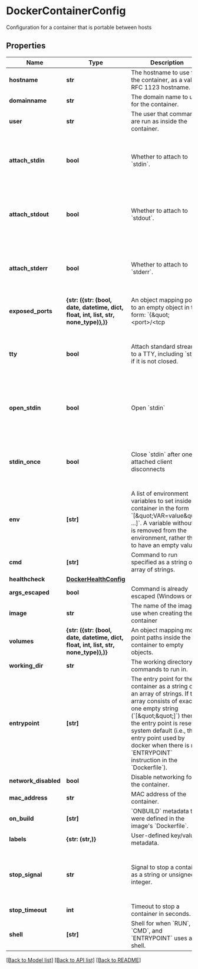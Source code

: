 # DockerContainerConfig

Configuration for a container that is portable between hosts

## Properties
Name | Type | Description | Notes
------------ | ------------- | ------------- | -------------
**hostname** | **str** | The hostname to use for the container, as a valid RFC 1123 hostname. | [optional] 
**domainname** | **str** | The domain name to use for the container. | [optional] 
**user** | **str** | The user that commands are run as inside the container. | [optional] 
**attach_stdin** | **bool** | Whether to attach to &#x60;stdin&#x60;. | [optional]  if omitted the server will use the default value of False
**attach_stdout** | **bool** | Whether to attach to &#x60;stdout&#x60;. | [optional]  if omitted the server will use the default value of True
**attach_stderr** | **bool** | Whether to attach to &#x60;stderr&#x60;. | [optional]  if omitted the server will use the default value of True
**exposed_ports** | **{str: ({str: (bool, date, datetime, dict, float, int, list, str, none_type)},)}** | An object mapping ports to an empty object in the form:  &#x60;{\&quot;&lt;port&gt;/&lt;tcp|udp|sctp&gt;\&quot;: {}}&#x60;  | [optional] 
**tty** | **bool** | Attach standard streams to a TTY, including &#x60;stdin&#x60; if it is not closed. | [optional]  if omitted the server will use the default value of False
**open_stdin** | **bool** | Open &#x60;stdin&#x60; | [optional]  if omitted the server will use the default value of False
**stdin_once** | **bool** | Close &#x60;stdin&#x60; after one attached client disconnects | [optional]  if omitted the server will use the default value of False
**env** | **[str]** | A list of environment variables to set inside the container in the form &#x60;[\&quot;VAR&#x3D;value\&quot;, ...]&#x60;. A variable without &#x60;&#x3D;&#x60; is removed from the environment, rather than to have an empty value.  | [optional] 
**cmd** | **[str]** | Command to run specified as a string or an array of strings. | [optional] 
**healthcheck** | [**DockerHealthConfig**](DockerHealthConfig.md) |  | [optional] 
**args_escaped** | **bool** | Command is already escaped (Windows only) | [optional] 
**image** | **str** | The name of the image to use when creating the container | [optional] 
**volumes** | **{str: ({str: (bool, date, datetime, dict, float, int, list, str, none_type)},)}** | An object mapping mount point paths inside the container to empty objects. | [optional] 
**working_dir** | **str** | The working directory for commands to run in. | [optional] 
**entrypoint** | **[str]** | The entry point for the container as a string or an array of strings.  If the array consists of exactly one empty string (&#x60;[\&quot;\&quot;]&#x60;) then the entry point is reset to system default (i.e., the entry point used by docker when there is no &#x60;ENTRYPOINT&#x60; instruction in the &#x60;Dockerfile&#x60;).  | [optional] 
**network_disabled** | **bool** | Disable networking for the container. | [optional] 
**mac_address** | **str** | MAC address of the container. | [optional] 
**on_build** | **[str]** | &#x60;ONBUILD&#x60; metadata that were defined in the image&#39;s &#x60;Dockerfile&#x60;. | [optional] 
**labels** | **{str: (str,)}** | User-defined key/value metadata. | [optional] 
**stop_signal** | **str** | Signal to stop a container as a string or unsigned integer. | [optional]  if omitted the server will use the default value of "SIGTERM"
**stop_timeout** | **int** | Timeout to stop a container in seconds. | [optional] 
**shell** | **[str]** | Shell for when &#x60;RUN&#x60;, &#x60;CMD&#x60;, and &#x60;ENTRYPOINT&#x60; uses a shell. | [optional] 

[[Back to Model list]](../README.md#documentation-for-models) [[Back to API list]](../README.md#documentation-for-api-endpoints) [[Back to README]](../README.md)


